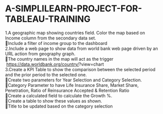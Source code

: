# A-SIMPLILEARN-PROJECT-FOR-TABLEAU-TRAINING
1.A geographic map showing countries field. Color the map based on Income column from the secondary data set.<br>
Include a filter of income group to the dashboard<br>
2.Include a web page to show data from world bank web page driven by an URL action from geography graph.<br>
The country names in the map will act as the trigger  https://data.worldbank.org/country/<country>?view=chart<br>
3.Create a KPI Table to show the comparison between the selected period and the prior period to the selected one.<br>
Create two parameters for Year Selection and Category Selection.<br>
Category Parameter to have Life Insurance Share, Market Share, Penetration, Ratio of Reinsurance Accepted & Retention Ratio<br>
Create a calculated field to calculate the Growth %.<br>
Create a table to show these values as shown.<br>
Title to be updated based on the category selection<br>
